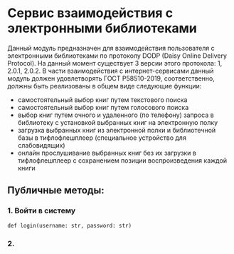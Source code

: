 # Сервис взаимодействия с электронными библиотеками

Данный модуль предназначен для взаимодействия пользователя с электронными библиотеками
по протоколу DODP (Daisy Online Delivery Protocol). На данный момент существует
3 версии этого протокола: 1, 2.0.1, 2.0.2. В части взаимодействия с интернет-сервисами
данный модуль должен удовлетворять ГОСТ Р58510-2019, соответственно, должны быть
реализованы в общем виде следующие функции:
- самостоятельный выбор книг путем текстового поиска
- самостоятельный выбор книг путем голосового поиска
- выбор книг путем очного и удаленного (по телефону) запроса в библиотеку 
с установкой выбранных книг на электронную полку
- загрузка выбранных книг из электронной полки и библиотечной базы в тифлофлешплеер (специальное устройство для слабовидящих)
- онлайн прослушивание выбранных книг без их загрузки в тифлофлешплеер с сохранением позиции воспроизведения каждой книги

## Публичные методы:
### 1. Войти в систему
```
def login(username: str, password: str)
```

### 2. 